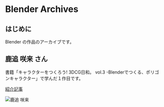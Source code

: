 Blender Archives
================

はじめに
--------
Blender の作品のアーカイブです。

鹿追 咲来 さん
-------------
書籍「キャラクターをつくろう! 3DCG日和。 vol.3 -Blenderでつくる、ポリゴンキャラクター」で学んだ１作目です。

[紹介記事](http://d.hatena.ne.jp/hecomi/20130411/1365699498)

![鹿追 咲来](http://cdn-ak.f.st-hatena.com/images/fotolife/h/hecomi/20130411/20130411225229.png)

